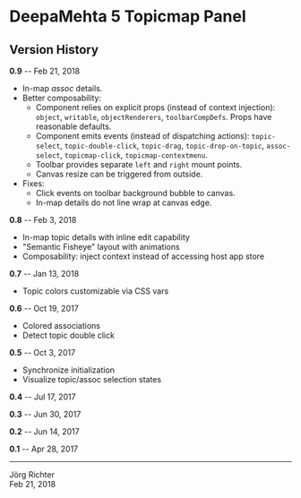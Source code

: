 # DeepaMehta 5 Topicmap Panel

## Version History

**0.9** -- Feb 21, 2018

* In-map *assoc* details.
* Better composability:
    * Component relies on explicit props (instead of context injection): `object`, `writable`, `objectRenderers`, `toolbarCompDefs`. Props have reasonable defaults.
    * Component emits events (instead of dispatching actions): `topic-select`, `topic-double-click`, `topic-drag`, `topic-drop-on-topic`, `assoc-select`, `topicmap-click`, `topicmap-contextmenu`.
    * Toolbar provides separate `left` and `right` mount points.
    * Canvas resize can be triggered from outside.
* Fixes:
    * Click events on toolbar background bubble to canvas.
    * In-map details do not line wrap at canvas edge.

**0.8** -- Feb 3, 2018

* In-map topic details with inline edit capability
* "Semantic Fisheye" layout with animations
* Composability: inject context instead of accessing host app store

**0.7** -- Jan 13, 2018

* Topic colors customizable via CSS vars

**0.6** -- Oct 19, 2017

* Colored associations
* Detect topic double click

**0.5** -- Oct 3, 2017

* Synchronize initialization
* Visualize topic/assoc selection states

**0.4** -- Jul 17, 2017

**0.3** -- Jun 30, 2017

**0.2** -- Jun 14, 2017

**0.1** -- Apr 28, 2017

------------
Jörg Richter  
Feb 21, 2018

